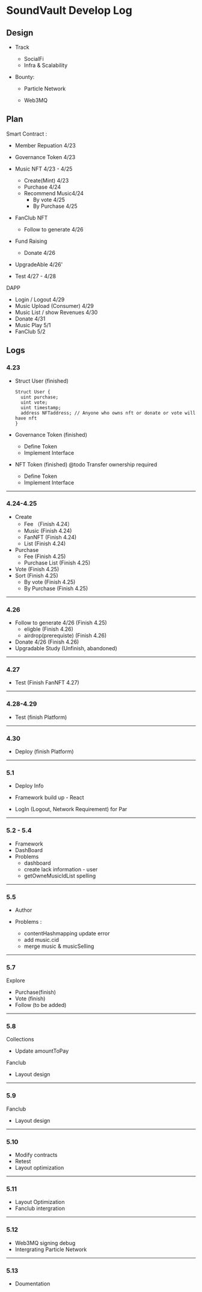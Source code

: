 # SoundVault Develop Log

## Design

- Track
  - SocialFi
  - Infra & Scalability

- Bounty:

     - Particle Network


     - Web3MQ


## Plan 

Smart Contract :

- Member Repuation 4/23

- Governance Token 4/23

- Music NFT 4/23 - 4/25
  - Create(Mint)  4/23 
  - Purchase 4/24
  - Recommend Music4/24 
    - By vote 4/25
    - By Purchase 4/25
  
- FanClub NFT
  - Follow to generate 4/26
  
- Fund Raising
  - Donate 4/26
  
- UpgradeAble 4/26'

- Test 4/27 - 4/28

DAPP

- Login / Logout 4/29
- Music Upload (Consumer) 4/29
- Music List / show Revenues 4/30
- Donate 4/31
- Music Play 5/1
- FanClub 5/2

## Logs

### 4.23

- Struct User (finished)

  ```
  Struct User {
  	uint purchase;
  	uint vote;
  	uint timestamp;
  	address NFTaddress; // Anyone who owns nft or donate or vote will have nft
  }
  ```

- Governance Token (finished)

  - Define Token
  - Implement Interface

- NFT Token (finished) @todo Transfer ownership required

  - Define Token
  - Implement Interface

<hr />

### 4.24-4.25

- Create
  - Fee （Finish 4.24）
  - Music (Finish 4.24)
  - FanNFT (Finish 4.24)
  - List (Finish 4.24)
- Purchase
  - Fee (Finish 4.25)
  - Purchase List (Finish 4.25)
- Vote (Finish 4.25)
- Sort (Finish 4.25)
  - By vote (Finish 4.25)
  - By Purchase (Finish 4.25)

<hr />

### 4.26

- Follow to generate 4/26 (Finish 4.25)
	- eligble (Finish 4.26)
	- airdrop(prerequiste) (Finish 4.26)
- Donate 4/26 (Finish 4.26)
- Upgradable Study (Unfinish, abandoned)

<hr />

### 4.27

- Test (Finish FanNFT 4.27)

<hr />

### 4.28-4.29

- Test (finish Platform)

<hr />

### 4.30

- Deploy (finish Platform)

<hr />

### 5.1

- Deploy Info
- Framework build up - React

- LogIn (Logout, Network Requirement)  for Par

<hr />

### 5.2 - 5.4

- Framework
- DashBoard
- Problems
   - dashboard 
   - create lack information - user
   - getOwneMusicIdList spelling

<hr>

### 5.5

- Author 

- Problems : 
  - contentHashmapping update error
  - add music.cid
  - merge music & musicSelling

<hr>

### 5.7

Explore

- Purchase(finish)
- Vote (finish)
- Follow (to be added)

<hr >

### 5.8

Collections 

- Update amountToPay

Fanclub

- Layout design

<hr />

### 5.9

 Fanclub

- Layout design

<hr>

### 5.10

-  Modify contracts
- Retest
- Layout optimization

<hr />

### 5.11 

- Layout Optimization
- Fanclub intergration

<hr />

### 5.12 

- Web3MQ signing debug
- Intergrating Particle Network

<hr />

### 5.13

- Doumentation



